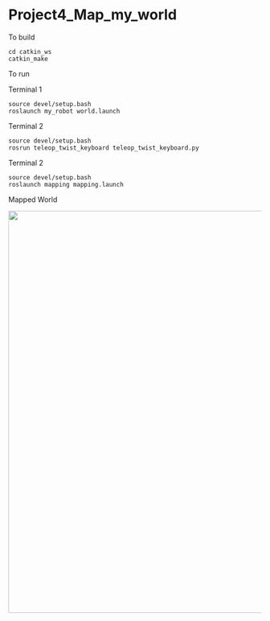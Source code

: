 # Project4_Map_my_world

To build
```
cd catkin_ws
catkin_make
```
To run

Terminal 1
```
source devel/setup.bash
roslaunch my_robot world.launch 
```
Terminal 2
```
source devel/setup.bash
rosrun teleop_twist_keyboard teleop_twist_keyboard.py 
```
Terminal 2
```
source devel/setup.bash
roslaunch mapping mapping.launch
```
Mapped World

<img src="https://github.com/PranaliDesai/Project4_Map_my_world/blob/master/workspace/catkin_ws/mymap.pgm" width="800">



